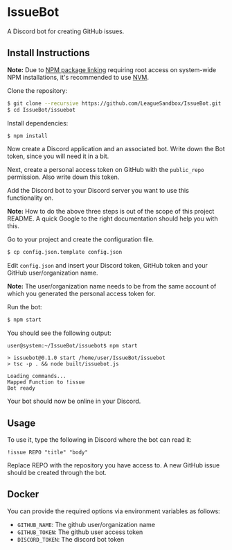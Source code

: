 # IssueBot

A Discord bot for creating GitHub issues.

## Install Instructions

**Note:** Due to [NPM package linking](https://docs.npmjs.com/cli/link) requiring root access on system-wide NPM installations, it's recommended to use [NVM](https://github.com/creationix/nvm).

Clone the repository:

```bash
$ git clone --recursive https://github.com/LeagueSandbox/IssueBot.git
$ cd IssueBot/issuebot
```

Install dependencies:

```bash
$ npm install
```

Now create a Discord application and an associated bot. Write down the Bot token, since you will need it in a bit.

Next, create a personal access token on GitHub with the `public_repo` permission. Also write down this token.

Add the Discord bot to your Discord server you want to use this functionality on.

**Note:** How to do the above three steps is out of the scope of this project README. A quick Google to the right documentation should help you with this.

Go to your project and create the configuration file.

```bash
$ cp config.json.template config.json
```

Edit `config.json` and insert your Discord token, GitHub token and your GitHub user/organization name.

**Note:** The user/organization name needs to be from the same account of which you generated the personal access token for.

Run the bot:

```bash
$ npm start
```

You should see the following output:

```
user@system:~/IssueBot/issuebot$ npm start

> issuebot@0.1.0 start /home/user/IssueBot/issuebot
> tsc -p . && node built/issuebot.js

Loading commands...
Mapped Function to !issue
Bot ready
```

Your bot should now be online in your Discord.

## Usage

To use it, type the following in Discord where the bot can read it:

```
!issue REPO "title" "body"
```

Replace REPO with the repository you have access to. A new GitHub issue should be created through the bot.


## Docker

You can provide the required options via environment variables as follows:

- `GITHUB_NAME`: The github user/organization name
- `GITHUB_TOKEN`: The github user access token
- `DISCORD_TOKEN`: The discord bot token

